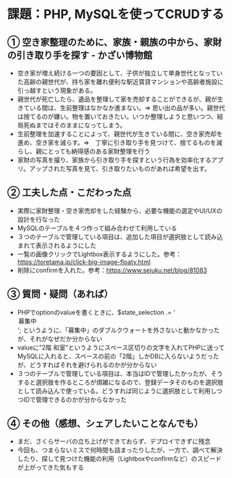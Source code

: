 # 課題：PHP, MySQLを使ってCRUDする

## ① 空き家整理のために、家族・親族の中から、家財の引き取り手を探す - かざい博物館
- 空き家が増え続ける一つの要因として、子供が独立して単身世代となっていた高齢の親世代が、持ち家を離れ便利な駅近賃貸マンションや高齢者施設に引っ越すという現象がある。
- 親世代が死亡したら、遺品を整理して家を売却することができるが、親が生きている間は、生前整理はなかなか進まない。⇒ 思い出の品が多い。親世代は捨てるのが嫌い。物を置いておきたい。いつか整理しようと思いつつ、結局死ぬまではそのままになってしまう。
- 生前整理を加速することによって、親世代が生きている間に、空き家売却を進め、空き家を減らす。⇒　丁寧に引き取り手を見つけて、捨てるものを減らし、親にとっても納得感のある家財整理を行う
- 家財の写真を撮り、家族から引き取り手を探すという行為を効率化するアプリ。アップされた写真を見て、引き取りたいものがあれば希望を出す。

## ② 工夫した点・こだわった点
- 実際に家財整理・空き家売却をした経験から、必要な機能の選定やUI/UXの設計を行なった
- MySQLのテーブルを４つ作って組み合わせて利用している
- ３つのテーブルで管理している項目は、追加した項目が選択肢として読み込まれて表示されるようにした
- 一覧の画像クリックでLightbox表示するようにした。参考：https://toretama.jp/click-big-image-floaty.html
- 削除にconfirmを入れた。参考：https://www.sejuku.net/blog/81083

## ③ 質問・疑問（あれば）
- PHPでoptionのvalueを書くときに、$state_selection .= '<option value=募集中 selected>募集中</option>'; というように、「募集中」のダブルクウォートを外さないと動かなかったが、それがなぜだか分からない
- valueに"2階 和室"というようにスペース区切りの文字を入れてPHPに送ってMySQLに入れると、スペースの前の「2階」しかDBに入らないようだったが、どうすればそれを避けられるのかが分からない
- ３つのテーブルで管理している項目は、本当はIDで管理したかったが、そうすると選択肢を作るところが煩雑になるので、登録データそのものを選択肢として読み込んで使っている。どうすれば同じように選択肢として利用しつつIDで管理できるのかが分からなかった
  
## ④ その他（感想、シェアしたいことなんでも）
- まだ、さくらサーバの立ち上げができておらず、デプロイできずに残念
- 今回も、つまらないミスで何時間も詰まったりしたが、一方で、調べて解決したり、探して見つけた機能の利用（Lightboxやconfirmなど）のスピードが上がってきた気もする
